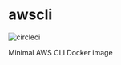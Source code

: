 # awscli

![circleci][circleci]

Minimal AWS CLI Docker image

[circleci]: https://img.shields.io/circleci/build/gh/vektorcloud/awscli?color=1dd6c9&logo=CircleCI&logoColor=1dd6c9&style=for-the-badge "awscli"
